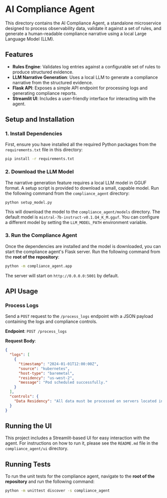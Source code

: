 # AI Compliance Agent

This directory contains the AI Compliance Agent, a standalone microservice designed to process observability data, validate it against a set of rules, and generate a human-readable compliance narrative using a local Large Language Model (LLM).

## Features

- **Rules Engine**: Validates log entries against a configurable set of rules to produce structured evidence.
- **LLM Narrative Generation**: Uses a local LLM to generate a compliance narrative from the structured evidence.
- **Flask API**: Exposes a simple API endpoint for processing logs and generating compliance reports.
- **Streamlit UI**: Includes a user-friendly interface for interacting with the agent.

## Setup and Installation

### 1. Install Dependencies

First, ensure you have installed all the required Python packages from the `requirements.txt` file in this directory:

```bash
pip install -r requirements.txt
```

### 2. Download the LLM Model

The narrative generation feature requires a local LLM model in GGUF format. A setup script is provided to download a small, capable model. Run the following command from the `compliance_agent` directory:

```bash
python setup_model.py
```

This will download the model to the `compliance_agent/models` directory. The default model is `mistral-7b-instruct-v0.1.Q4_K_M.gguf`. You can configure a different model by setting the `LLM_MODEL_PATH` environment variable.

### 3. Run the Compliance Agent

Once the dependencies are installed and the model is downloaded, you can start the compliance agent's Flask server. Run the following command from the **root of the repository**:

```bash
python -m compliance_agent.app
```

The server will start on `http://0.0.0.0:5001` by default.

## API Usage

### Process Logs

Send a `POST` request to the `/process_logs` endpoint with a JSON payload containing the logs and compliance controls.

**Endpoint**: `POST /process_logs`

**Request Body**:

```json
{
  "logs": [
    {
      "timestamp": "2024-01-01T12:00:00Z",
      "source": "kubernetes",
      "host-type": "baremetal",
      "residency": "us-west-2",
      "message": "Pod scheduled successfully."
    }
  ],
  "controls": {
    "Data Residency": "All data must be processed on servers located in the US."
  }
}
```

## Running the UI

This project includes a Streamlit-based UI for easy interaction with the agent. For instructions on how to run it, please see the `README.md` file in the `compliance_agent/ui` directory.

## Running Tests

To run the unit tests for the compliance agent, navigate to the **root of the repository** and run the following command:

```bash
python -m unittest discover -s compliance_agent
```